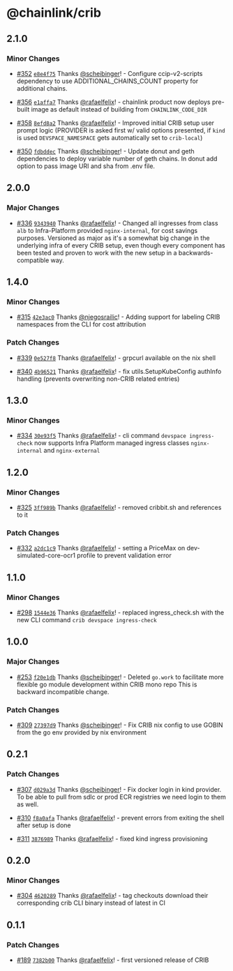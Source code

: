 # @chainlink/crib

## 2.1.0

### Minor Changes

- [#352](https://github.com/smartcontractkit/crib/pull/352) [`e8e4f75`](https://github.com/smartcontractkit/crib/commit/e8e4f754cc5142e50136ca345a643222faa6a266) Thanks [@scheibinger](https://github.com/scheibinger)! - Configure ccip-v2-scripts dependency to use ADDITIONAL_CHAINS_COUNT property for additional chains.

- [#356](https://github.com/smartcontractkit/crib/pull/356) [`e1affa7`](https://github.com/smartcontractkit/crib/commit/e1affa79dffc908aa1d6b3cb3e3586aee6439d8d) Thanks [@rafaelfelix](https://github.com/rafaelfelix)! - chainlink product now deploys pre-built image as default instead of building from `CHAINLINK_CODE_DIR`

- [#358](https://github.com/smartcontractkit/crib/pull/358) [`8efd8a2`](https://github.com/smartcontractkit/crib/commit/8efd8a2be8eb20e246a53aef9093fc19aaa3bdf0) Thanks [@rafaelfelix](https://github.com/rafaelfelix)! - Improved initial CRIB setup user prompt logic (PROVIDER is asked first w/ valid options presented, if `kind` is used `DEVSPACE_NAMESPACE` gets automatically set to `crib-local`)

- [#350](https://github.com/smartcontractkit/crib/pull/350) [`fdbddec`](https://github.com/smartcontractkit/crib/commit/fdbddec023f02fccf53df239cc0ac63c5d0b5b96) Thanks [@scheibinger](https://github.com/scheibinger)! - Update donut and geth dependencies to deploy variable number of geth chains. In donut add option to pass image URI and sha from .env file.

## 2.0.0

### Major Changes

- [#336](https://github.com/smartcontractkit/crib/pull/336) [`9343940`](https://github.com/smartcontractkit/crib/commit/93439405b1b5ffe855563eecc866fa1711d38c54) Thanks [@rafaelfelix](https://github.com/rafaelfelix)! - Changed all ingresses from class `alb` to Infra-Platform provided `nginx-internal`, for cost savings purposes. Versioned as major as it's a somewhat big change in the underlying infra of every CRIB setup, even though every component has been tested and proven to work with the new setup in a backwards-compatible way.

## 1.4.0

### Minor Changes

- [#315](https://github.com/smartcontractkit/crib/pull/315) [`42e3ac0`](https://github.com/smartcontractkit/crib/commit/42e3ac0f5f6abf3425caebe49300e294835b1cb5) Thanks [@njegosrailic](https://github.com/njegosrailic)! - Adding support for labeling CRIB namespaces from the CLI for cost attribution

### Patch Changes

- [#339](https://github.com/smartcontractkit/crib/pull/339) [`0e527f8`](https://github.com/smartcontractkit/crib/commit/0e527f8f31e800df81707b4bbc82b21ca5200d74) Thanks [@rafaelfelix](https://github.com/rafaelfelix)! - grpcurl available on the nix shell

- [#340](https://github.com/smartcontractkit/crib/pull/340) [`4b96521`](https://github.com/smartcontractkit/crib/commit/4b96521d98f97dcddb4baebce61cae52e797759b) Thanks [@rafaelfelix](https://github.com/rafaelfelix)! - fix utils.SetupKubeConfig authInfo handling (prevents overwriting non-CRIB related entries)

## 1.3.0

### Minor Changes

- [#334](https://github.com/smartcontractkit/crib/pull/334) [`30e93f5`](https://github.com/smartcontractkit/crib/commit/30e93f57349176caad7ee52eb35aadb4a90feec6) Thanks [@rafaelfelix](https://github.com/rafaelfelix)! - cli command `devspace ingress-check` now supports Infra Platform managed ingress classes `nginx-internal` and `nginx-external`

## 1.2.0

### Minor Changes

- [#325](https://github.com/smartcontractkit/crib/pull/325) [`3ff989b`](https://github.com/smartcontractkit/crib/commit/3ff989b79a94fc97fbaccf4b9b163a79ae6b5ad3) Thanks [@rafaelfelix](https://github.com/rafaelfelix)! - removed cribbit.sh and references to it

### Patch Changes

- [#332](https://github.com/smartcontractkit/crib/pull/332) [`a2dc1c9`](https://github.com/smartcontractkit/crib/commit/a2dc1c906e424a1eec87490a909764d42843a593) Thanks [@rafaelfelix](https://github.com/rafaelfelix)! - setting a PriceMax on dev-simulated-core-ocr1 profile to prevent validation error

## 1.1.0

### Minor Changes

- [#298](https://github.com/smartcontractkit/crib/pull/298) [`1544e36`](https://github.com/smartcontractkit/crib/commit/1544e360c3309fcfddbbe33c574bcce7cd198e09) Thanks [@rafaelfelix](https://github.com/rafaelfelix)! - replaced ingress_check.sh with the new CLI command `crib devspace ingress-check`

## 1.0.0

### Major Changes

- [#253](https://github.com/smartcontractkit/crib/pull/253) [`f20e1db`](https://github.com/smartcontractkit/crib/commit/f20e1db369005617d92c583b61a49843e9a3b337) Thanks [@scheibinger](https://github.com/scheibinger)! - Deleted `go.work` to facilitate more flexible go module development within CRIB mono repo
  This is backward incompatible change.

### Patch Changes

- [#309](https://github.com/smartcontractkit/crib/pull/309) [`27397d9`](https://github.com/smartcontractkit/crib/commit/27397d99996399bdb3a7f4d28aba0f83ecdb6bd5) Thanks [@scheibinger](https://github.com/scheibinger)! - Fix CRIB nix config to use GOBIN from the go env provided by nix environment

## 0.2.1

### Patch Changes

- [#307](https://github.com/smartcontractkit/crib/pull/307) [`d029a3d`](https://github.com/smartcontractkit/crib/commit/d029a3d5e7deba507a13548bac14d76cb0ec1559) Thanks [@scheibinger](https://github.com/scheibinger)! - Fix docker login in kind provider. To be able to pull from sdlc or prod ECR registries we need login to them as well.

- [#310](https://github.com/smartcontractkit/crib/pull/310) [`f8a0afa`](https://github.com/smartcontractkit/crib/commit/f8a0afa2a2818295e81014cde1a8f67e89cae8f7) Thanks [@rafaelfelix](https://github.com/rafaelfelix)! - prevent errors from exiting the shell after setup is done

- [#311](https://github.com/smartcontractkit/crib/pull/311) [`3876989`](https://github.com/smartcontractkit/crib/commit/387698999ec43a0c82c349f2f5e7636c812c6b32) Thanks [@rafaelfelix](https://github.com/rafaelfelix)! - fixed kind ingress provisioning

## 0.2.0

### Minor Changes

- [#304](https://github.com/smartcontractkit/crib/pull/304) [`4620289`](https://github.com/smartcontractkit/crib/commit/46202896b97636c0ceed4ed3aeca5baf088d0e9a) Thanks [@rafaelfelix](https://github.com/rafaelfelix)! - tag checkouts download their corresponding crib CLI binary instead of latest in CI

## 0.1.1

### Patch Changes

- [#189](https://github.com/smartcontractkit/crib/pull/189) [`7382b00`](https://github.com/smartcontractkit/crib/commit/7382b00de78f4832a4fdf80d6eeade9db1bef160) Thanks [@rafaelfelix](https://github.com/rafaelfelix)! - first versioned release of CRIB
